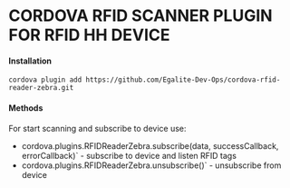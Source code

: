 # CORDOVA RFID SCANNER PLUGIN FOR RFID HH DEVICE  
#### Installation

`cordova plugin add https://github.com/Egalite-Dev-Ops/cordova-rfid-reader-zebra.git`

#### Methods
For start scanning and subscribe to device use:
* cordova.plugins.RFIDReaderZebra.subscribe(data, successCallback, errorCallback)` - subscribe to device and listen RFID tags
* cordova.plugins.RFIDReaderZebra.unsubscribe()` - unsubscribe from device